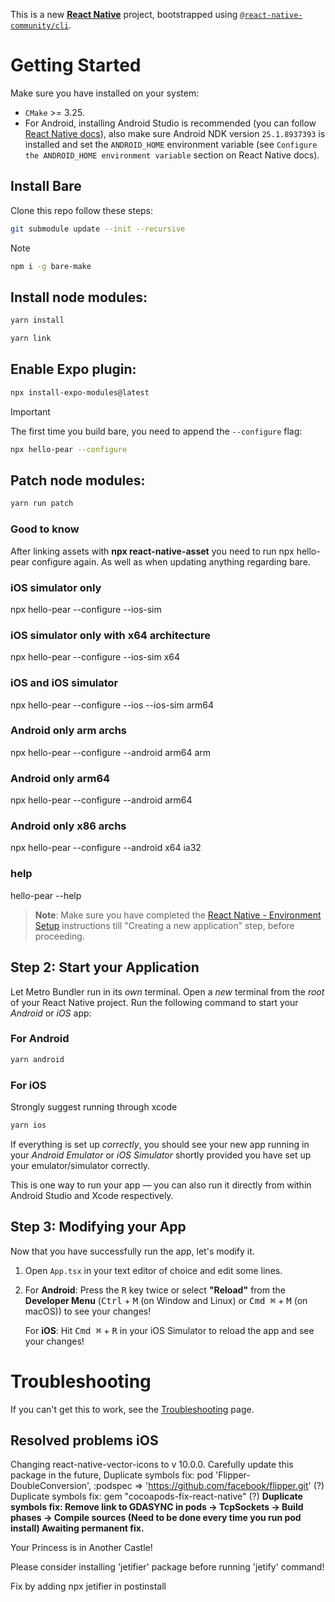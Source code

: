 This is a new [**React Native**](https://reactnative.dev) project, bootstrapped using [`@react-native-community/cli`](https://github.com/react-native-community/cli).

# Getting Started

Make sure you have installed on your system:

- `CMake` >= 3.25.
- For Android, installing Android Studio is recommended (you can follow [React Native docs](https://reactnative.dev/docs/0.72/environment-setup?platform=android)), also make sure Android NDK version `25.1.8937393` is installed and set the `ANDROID_HOME` environment variable (see `Configure the ANDROID_HOME environment variable` section on React Native docs).

## Install Bare

Clone this repo follow these steps:

```sh
git submodule update --init --recursive
```

> [!NOTE]

<!-- > From now on, you should run `npx bare-dev vendor sync` after updating `bare` git submodule. -->

```sh
npm i -g bare-make
```

## Install node modules:

```sh
yarn install
```

```sh
yarn link
```

## Enable Expo plugin:

```sh
npx install-expo-modules@latest
```

> [!IMPORTANT]
> The first time you build bare, you need to append the `--configure` flag:
>
> ```sh
> npx hello-pear --configure
> ```

## Patch node modules:

```sh
yarn run patch
```

### Good to know

After linking assets with **npx react-native-asset** you need to run npx hello-pear configure again.
As well as when updating anything regarding bare.

### iOS simulator only

npx hello-pear --configure --ios-sim

### iOS simulator only with x64 architecture

npx hello-pear --configure --ios-sim x64

### iOS and iOS simulator

npx hello-pear --configure --ios --ios-sim arm64

### Android only arm archs

npx hello-pear --configure --android arm64 arm

### Android only arm64

npx hello-pear --configure --android arm64

### Android only x86 archs

npx hello-pear --configure --android x64 ia32

### help

hello-pear --help

> **Note**: Make sure you have completed the [React Native - Environment Setup](https://reactnative.dev/docs/environment-setup) instructions till "Creating a new application" step, before proceeding.

## Step 2: Start your Application

Let Metro Bundler run in its _own_ terminal. Open a _new_ terminal from the _root_ of your React Native project. Run the following command to start your _Android_ or _iOS_ app:

### For Android

```bash
yarn android
```

### For iOS

Strongly suggest running through xcode

```bash
yarn ios
```

If everything is set up _correctly_, you should see your new app running in your _Android Emulator_ or _iOS Simulator_ shortly provided you have set up your emulator/simulator correctly.

This is one way to run your app — you can also run it directly from within Android Studio and Xcode respectively.

## Step 3: Modifying your App

Now that you have successfully run the app, let's modify it.

1. Open `App.tsx` in your text editor of choice and edit some lines.
2. For **Android**: Press the <kbd>R</kbd> key twice or select **"Reload"** from the **Developer Menu** (<kbd>Ctrl</kbd> + <kbd>M</kbd> (on Window and Linux) or <kbd>Cmd ⌘</kbd> + <kbd>M</kbd> (on macOS)) to see your changes!

   For **iOS**: Hit <kbd>Cmd ⌘</kbd> + <kbd>R</kbd> in your iOS Simulator to reload the app and see your changes!

# Troubleshooting

If you can't get this to work, see the [Troubleshooting](https://reactnative.dev/docs/troubleshooting) page.

## Resolved problems iOS

Changing react-native-vector-icons to v 10.0.0. Carefully update this package in the future,
Duplicate symbols fix: pod 'Flipper-DoubleConversion', :podspec => '<https://github.com/facebook/flipper.git>' (?)
Duplicate symbols fix: gem "cocoapods-fix-react-native" (?)
**Duplicate symbols fix: Remove link to GDASYNC in pods -> TcpSockets -> Build phases -> Compile sources (Need to be done every time you run pod install) Awaiting permanent fix.**

Your Princess is in Another Castle!

Please consider installing 'jetifier' package before running 'jetify' command!

Fix by adding npx jetifier in postinstall
